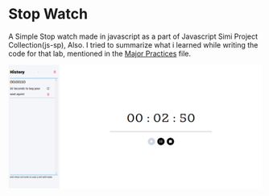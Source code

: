 # Stop Watch

A Simple Stop watch made in javascript as a part of Javascript Simi Project Collection(js-sp), Also. I tried to summarize what i learned while writing the code for that lab, mentioned in the [Major Practices](major-practices-in-the-project.md) file.


![screenshot](/ss.png)
